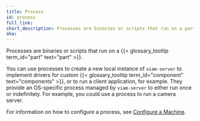 ```yaml
---
title: Process
id: process
full_link:
short_description: Processes are binaries or scripts that run on a part.
aka:
---
```


Processes are binaries or scripts that run on a {{< glossary_tooltip term_id="part" text="part" >}}.

You can use processes to create a new local instance of `viam-server` to implement drivers for custom {{< glossary_tooltip term_id="component" text="components" >}}, or to run a client application, for example.
They provide an OS-specific process managed by `viam-server` to either run once or indefinitely.
For example, you could use a process to run a camera server.

For information on how to configure a process, see [Configure a Machine](/build/configure/#processes).
